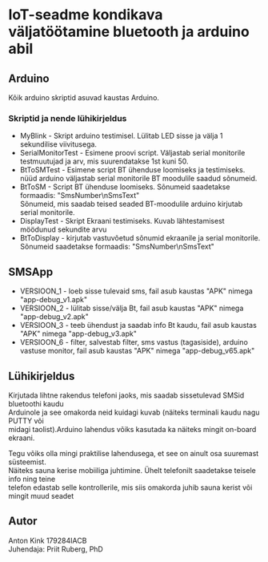 # IoT-seadme kondikava väljatöötamine bluetooth ja arduino abil  

## Arduino  
Kõik arduino skriptid asuvad kaustas Arduino. 

### Skriptid ja nende lühikirjeldus 
- MyBlink - Skript arduino testimisel. Lülitab LED sisse ja välja 1 sekundilise viivitusega.  
- SerialMonitorTest - Esimene proovi script. Väljastab serial monitorile testmuutujad ja arv, mis   suurendatakse 1st kuni 50.  
- BtToSMTest - Esimene script BT ühenduse loomiseks ja testimiseks. nüüd arduino väljastab serial  monitorile BT moodulile saadud sõnumeid.  
- BtToSM - Script BT ühenduse loomiseks. Sõnumeid saadetakse formaadis: "SmsNumber\nSmsText"   
Sõnumeid, mis saadab teised seaded BT-moodulile arduino kirjutab serial monitorile.  
- DisplayTest - Skript Ekraani testimiseks. Kuvab lähtestamisest möödunud sekundite arvu  
- BtToDisplay - kirjutab vastuvõetud sõnumid ekraanile ja serial monitorile.  Sõnumeid saadetakse formaadis: "SmsNumber\nSmsText"

## SMSApp  
- VERSIOON_1 - loeb sisse tulevaid sms, fail asub kaustas "APK" nimega "app-debug_v1.apk"  
- VERSIOON_2 - lülitab sisse/välja Bt, fail asub kaustas "APK" nimega "app-debug_v2.apk"  
- VERSIOON_3 - teeb ühendust ja saadab info Bt kaudu, fail asub kaustas "APK" nimega "app-debug_v3.apk"  
- VERSIOON_6 - filter, salvestab filter, sms vastus (tagasiside), arduino vastuse monitor, fail asub kaustas "APK" nimega "app-debug_v65.apk" 
   
## Lühikirjeldus  
Kirjutada lihtne rakendus telefoni jaoks, mis saadab sissetulevad SMSid bluetoothi kaudu   
Arduinole ja see omakorda neid kuidagi kuvab (näiteks terminali kaudu nagu PUTTY või   
midagi taolist).Arduino lahendus võiks kasutada ka näiteks mingit on-board ekraani.

Tegu võiks olla mingi praktilise lahendusega, et see on ainult osa suuremast süsteemist.   
Näiteks sauna kerise mobiiliga juhtimine. Ühelt telefonilt saadetakse teisele info ning teine  
telefon edastab selle kontrollerile, mis siis omakorda juhib sauna kerist või mingit muud seadet

## Autor  
Anton Kink 179284IACB  
Juhendaja: Priit Ruberg, PhD
